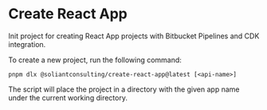 # Create React App

Init project for creating React App projects with Bitbucket Pipelines and CDK integration.

To create a new project, run the following command:

```pnpm dlx @soliantconsulting/create-react-app@latest [<api-name>]```

The script will place the project in a directory with the given app name under the current working directory.
